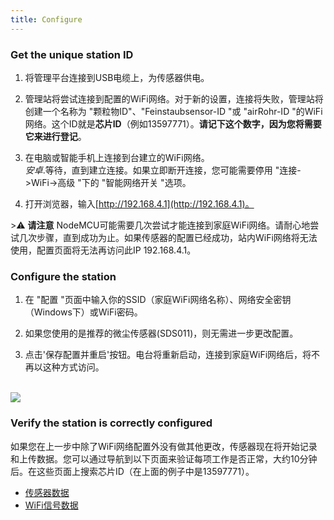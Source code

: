 ```yaml
---
title: Configure
---
```

### Get the unique station ID
1. 将管理平台连接到USB电缆上，为传感器供电。

2. 管理站将尝试连接到配置的WiFi网络。对于新的设置，连接将失败，管理站将创建一个名称为 "颗粒物ID"、"Feinstaubsensor-ID "或 "airRohr-ID "的WiFi网络。这个ID就是**芯片ID**（例如13597771）。**请记下这个数字，因为您将需要它来进行登记**。

3. 在电脑或智能手机上连接到台建立的WiFi网络。<br>*安卓*.等待，直到建立连接。如果立即断开连接，您可能需要停用 "连接-&gt;WiFi-&gt;高级 "下的 "智能网络开关 "选项。

4. 打开浏览器，输入[http://192.168.4.1](http://192.168.4.1)。

&gt;⚠️ **请注意** NodeMCU可能需要几次尝试才能连接到家庭WiFi网络。请耐心地尝试几次步骤，直到成功为止。如果传感器的配置已经成功，站内WiFi网络将无法使用，配置页面将无法再访问此IP 192.168.4.1。

### Configure the station
1. 在 "配置 "页面中输入你的SSID（家庭WiFi网络名称）、网络安全密钥（Windows下）或WiFi密码。

2. 如果您使用的是推荐的微尘传感器(SDS011)，则无需进一步更改配置。

3. 点击'保存配置并重启'按钮。电台将重新启动，连接到家庭WiFi网络后，将不再以这种方式访问。

<br>

<img src="../docs/airrohr_config_initial.jpg" loading="lazy"/>

<br>

### Verify the station is correctly configured
如果您在上一步中除了WiFi网络配置外没有做其他更改，传感器现在将开始记录和上传数据。您可以通过导航到以下页面来验证每项工作是否正常，大约10分钟后。在这些页面上搜索芯片ID（在上面的例子中是13597771）。

 * [传感器数据](https://www.madavi.desensorgraph.php)
 * [WiFi信号数据](https://www.madavi.desensorsignal.php)

